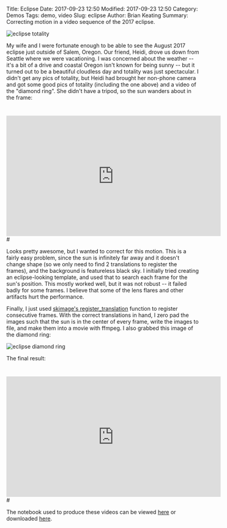 Title: Eclipse
Date: 2017-09-23 12:50
Modified: 2017-09-23 12:50
Category: Demos
Tags: demo, video
Slug: eclipse
Author: Brian Keating
Summary: Correcting motion in a video sequence of the 2017 eclipse.

![eclipse totality]({static}/images/totality.jpg)

My wife and I were fortunate enough to be able to see the August 2017 eclipse just outside of Salem, Oregon. Our friend, Heidi, drove us down from Seattle where we were vacationing. I was concerned about the weather -- it's a bit of a drive and coastal Oregon isn't known for being sunny -- but it turned out to be a beautiful cloudless day and totality was just spectacular. I didn't get any pics of totality, but Heidi had brought her non-phone camera and got some good pics of totality (including the one above) and a video of the "diamond ring". She didn't have a tripod, so the sun wanders about in the frame:

#
<iframe width="560" height="315" src="https://www.youtube.com/embed/q3EKl2VAPe0" frameborder="0" allowfullscreen></iframe>
#


Looks pretty awesome, but I wanted to correct for this motion. This is a fairly easy problem, since the sun is infinitely far away and it doesn't change shape (so we only need to find 2 translations to register the frames), and the background is featureless black sky. I initially tried creating an eclipse-looking template, and used that to search each frame for the sun's position. This mostly worked well, but it was not robust -- it failed badly for some frames. I believe that some of the lens flares and other artifacts hurt the performance.

Finally, I just used [skimage's register_translation](http://scikit-image.org/docs/dev/auto_examples/transform/plot_register_translation.html) function to register consecutive frames. With the correct translations in hand, I zero pad the images such that the sun is in the center of every frame, write the images to file, and make them into a movie with ffmpeg. I also grabbed this image of the diamond ring:

![eclipse diamond ring]({static}/images/diamond_ring.jpg)

The final result:

#
<iframe width="560" height="315" src="https://www.youtube.com/embed/uao88kE0ukA" frameborder="0" allowfullscreen></iframe>
#

The notebook used to produce these videos can be viewed [here]({static}/notebooks/eclipse.html) or downloaded [here]({static}/notebooks/eclipse.ipynb).